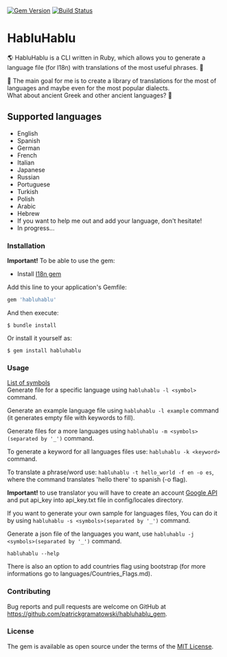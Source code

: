 [![Gem Version](https://badge.fury.io/rb/habluhablu.svg)](https://badge.fury.io/rb/habluhablu)
[![Build Status](https://travis-ci.org/patrickgramatowski/habluhablu_gem.svg?branch=master)](https://travis-ci.org/patrickgramatowski/habluhablu_gem)

# HabluHablu

:earth_americas: HabluHablu is a CLI written in Ruby, which allows you to generate a language file (for I18n) with translations of the most useful phrases. :closed_book:

:dart: The main goal for me is to create a library of translations for the most of languages and maybe even for the most popular dialects.   
What about ancient Greek and other ancient languages? :scroll:

## Supported languages

- English
- Spanish
- German
- French
- Italian
- Japanese
- Russian
- Portuguese
- Turkish
- Polish
- Arabic
- Hebrew
- If you want to help me out and add your language, don't hesitate!
- In progress...

### Installation

**Important!**
To be able to use the gem:
- Install [I18n gem](https://github.com/ruby-i18n/i18n)

Add this line to your application's Gemfile:

```ruby
gem 'habluhablu'
```

And then execute:

    $ bundle install

Or install it yourself as:

    $ gem install habluhablu

### Usage

[List of symbols](https://www.w3.org/International/O-charset-lang.html)   
Generate file for a specific language using `habluhablu -l <symbol>` command.
   
Generate an example language file using `habluhablu -l example` command (it generates empty file with keywords to fill).    
    
Generate files for a more languages using `habluhablu -m <symbols>(separated by '_')` command.  
    
To generate a keyword for all languages files use: `habluhablu -k <keyword>` command.     
    
To translate a phrase/word use: `habluhablu -t hello_world -f en -o es`, where the command translates 'hello there' to spanish (-o flag).    
     
**Important!** to use translator you will have to create an account [Google API](https://rapidapi.com/googlecloud/api/google-translate1) and put api_key into api_key.txt file in config/locales directory.  
    
If you want to generate your own sample for languages files, You can do it by using `habluhablu -s <symbols>(separated by '_')` command.  
    
Generate a json file of the languages you want, use `habluhablu -j <symbols>(separated by '_')` command.   
   
`habluhablu --help`

There is also an option to add countries flag using bootstrap (for more informations go to languages/Countries_Flags.md).

### Contributing

Bug reports and pull requests are welcome on GitHub at https://github.com/patrickgramatowski/habluhablu_gem.

### License

The gem is available as open source under the terms of the [MIT License](https://opensource.org/licenses/MIT).
